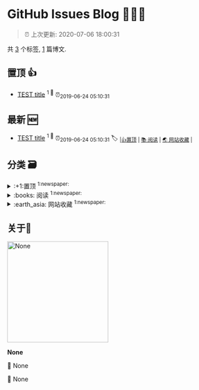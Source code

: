 
# GitHub Issues Blog :tada::tada::tada:
    
> :alarm_clock: 上次更新: 2020-07-06 18:00:31
    
共 [3](https://github.com/dotwoo/ghiblog/labels) 个标签, [1](https://github.com/dotwoo/ghiblog/issues) 篇博文.

## 置顶 :thumbsup: 
- [TEST title](https://github.com/dotwoo/ghiblog/issues/1)  <sup>1 :speech_balloon:</sup>  	 :alarm_clock:<sub>2019-06-24 05:10:31</sub> 
## 最新 :new: 
- [TEST title](https://github.com/dotwoo/ghiblog/issues/1) <sup>1 :speech_balloon:</sup>  			 :alarm_clock:<sub>2019-06-24 05:10:31</sub> 
 :label: 	<sub>|</sub><sub>[:+1:置顶](https://github.com/dotwoo/ghiblog/labels/%3A%2B1%3A%E7%BD%AE%E9%A1%B6)	|	</sub><sub>[:books: 阅读](https://github.com/dotwoo/ghiblog/labels/%3Abooks%3A%20%E9%98%85%E8%AF%BB)	|	</sub><sub>[:earth_asia: 网站收藏](https://github.com/dotwoo/ghiblog/labels/%3Aearth_asia%3A%20%E7%BD%91%E7%AB%99%E6%94%B6%E8%97%8F)	|	</sub>

## 分类  :card_file_box: 

<details>
<summary>:+1:置顶	<sup>1:newspaper:</sup></summary>

- [TEST title](https://github.com/dotwoo/ghiblog/issues/1)  <sup>1 :speech_balloon:</sup>  	 :alarm_clock:<sub>2019-06-24 05:10:31</sub> 


</details>

<details>
<summary>:books: 阅读	<sup>1:newspaper:</sup></summary>

- [TEST title](https://github.com/dotwoo/ghiblog/issues/1)  <sup>1 :speech_balloon:</sup>  	 :alarm_clock:<sub>2019-06-24 05:10:31</sub> 


</details>

<details>
<summary>:earth_asia: 网站收藏	<sup>1:newspaper:</sup></summary>

- [TEST title](https://github.com/dotwoo/ghiblog/issues/1)  <sup>1 :speech_balloon:</sup>  	 :alarm_clock:<sub>2019-06-24 05:10:31</sub> 


</details>

## 关于:boy: 

[<img alt="None" src="https://avatars1.githubusercontent.com/u/4024957?v=4" width="233"/>](https://github.com/dotwoo)

**None**

:round_pushpin: None

:black_flag: None
